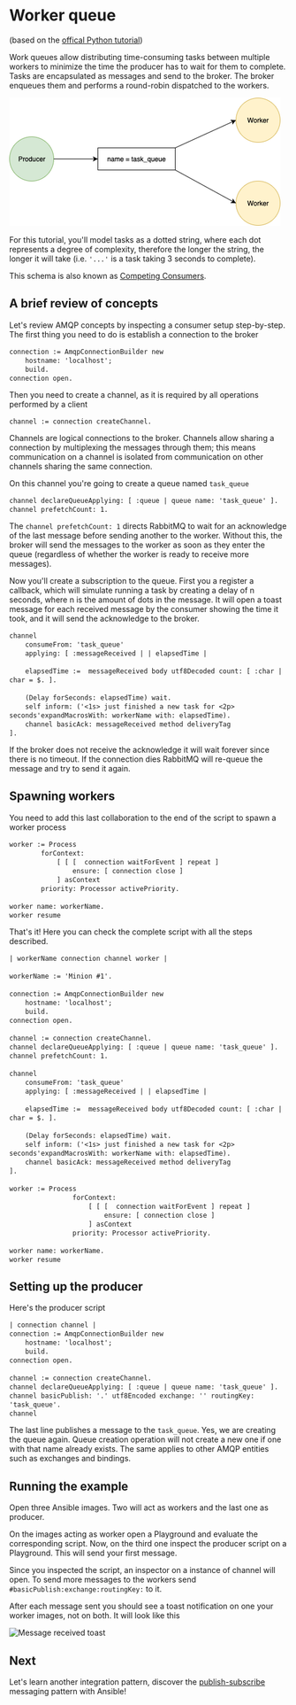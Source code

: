 # Worker queue
(based on the [offical Python tutorial](https://www.rabbitmq.com/tutorials/tutorial-two-python.html))

Work queues allow distributing time-consuming tasks between multiple workers to minimize the time the producer has to wait for them to complete. Tasks are encapsulated as messages and send to the broker. The broker enqueues them and performs a round-robin dispatched to the workers.

![Diagram of worker queue](worker_queue.png)

For this tutorial, you'll model tasks as a dotted string, where each dot represents a degree of complexity, therefore the longer the string, the longer it will take (i.e. `'...'` is a task taking 3 seconds to complete).

This schema is also known as [Competing Consumers](https://www.enterpriseintegrationpatterns.com/patterns/messaging/CompetingConsumers.html).

## A brief review of concepts 

Let's review AMQP concepts by inspecting a consumer setup step-by-step. The first thing you need to do is establish a connection to the broker

````Smalltalk
connection := AmqpConnectionBuilder new
	hostname: 'localhost';
	build.
connection open.
````

Then you need to create a channel, as it is required by all operations performed by a client

````Smalltalk
channel := connection createChannel.
````

Channels are logical connections to the broker. Channels allow sharing a connection by multiplexing the messages through them; this means communication on a channel is isolated from communication on other channels sharing the same connection.

On this channel you're going to create a queue named `task_queue`

````Smalltalk
channel declareQueueApplying: [ :queue | queue name: 'task_queue' ].
channel prefetchCount: 1.
````

The `channel prefetchCount: 1` directs RabbitMQ to wait for an acknowledge of the last message before sending another to the worker. Without this, the broker will send the messages to the worker as soon as they enter the queue (regardless of whether the worker is ready to receive more messages).

Now you'll create a subscription to the queue. First you a register a callback, which will simulate running a task by creating a delay of n seconds, where n is the amount of dots in the message. It will open a toast message for each received message by the consumer showing the time it took, and it will send the acknowledge to the broker.

````Smalltalk
channel 
	consumeFrom: 'task_queue'
	applying: [ :messageReceived | | elapsedTime |
	
	elapsedTime :=  messageReceived body utf8Decoded count: [ :char | char = $. ].
	
	(Delay forSeconds: elapsedTime) wait.
	self inform: ('<1s> just finished a new task for <2p> seconds'expandMacrosWith: workerName with: elapsedTime).
	channel basicAck: messageReceived method deliveryTag
].	
````

If the broker does not receive the acknowledge it will wait forever since there is no timeout. If the connection dies RabbitMQ will re-queue the message and try to send it again.


## Spawning workers

You need to add this last collaboration to the end of the script to spawn a worker process

````Smalltalk
worker := Process
		forContext:
			[ [ [  connection waitForEvent ] repeat ]
				ensure: [ connection close ]
			] asContext
		priority: Processor activePriority.

worker name: workerName.	
worker resume 
````

That's it! Here you can check the complete script with all the steps described.

```Smalltalk
| workerName connection channel worker |

workerName := 'Minion #1'.

connection := AmqpConnectionBuilder new
	hostname: 'localhost';
	build.
connection open.

channel := connection createChannel.
channel declareQueueApplying: [ :queue | queue name: 'task_queue' ].
channel prefetchCount: 1.

channel 
	consumeFrom: 'task_queue'
	applying: [ :messageReceived | | elapsedTime |
	
	elapsedTime :=  messageReceived body utf8Decoded count: [ :char | char = $. ].
	
	(Delay forSeconds: elapsedTime) wait.
	self inform: ('<1s> just finished a new task for <2p> seconds'expandMacrosWith: workerName with: elapsedTime).
	channel basicAck: messageReceived method deliveryTag
].	

worker := Process
				forContext:
					[ [ [  connection waitForEvent ] repeat ]
						ensure: [ connection close ]
					] asContext
				priority: Processor activePriority.

worker name: workerName.	
worker resume 
````

## Setting up the producer

Here's the producer script

````Smalltalk
| connection channel |
connection := AmqpConnectionBuilder new
	hostname: 'localhost';
	build.
connection open.

channel := connection createChannel.
channel declareQueueApplying: [ :queue | queue name: 'task_queue' ].
channel basicPublish: '.' utf8Encoded exchange: '' routingKey: 'task_queue'.
channel
````

The last line publishes a message to the `task_queue`. Yes, we are creating the queue again. Queue creation operation will not create a new one if one with that name already exists. The same applies to other AMQP entities such as exchanges and bindings. 

## Running the example

Open three Ansible images. Two will act as workers and the last one as producer. 

On the images acting as worker open a Playground and evaluate the corresponding script. Now, on the third one inspect the producer script on a Playground. This will send your first message. 

Since you inspected the script, an inspector on a instance of channel will open. To send more messages to the workers send  `#basicPublish:exchange:routingKey:` to it. 

After each message sent you should see a toast notification on one your worker images, not on both. It will look like this

![Message received toast](worker_queue_message_received_toast.png)

## Next 

Let's learn another integration pattern, discover the [publish-subscribe](PublishSubscribe.md) messaging pattern with Ansible!

